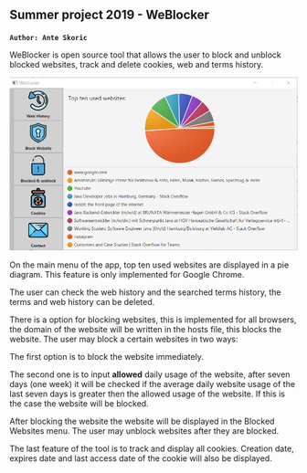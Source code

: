 ## Summer project 2019 - WeBlocker

**`Author: Ante Skoric`**


WeBlocker is open source tool that allows the user to block and unblock blocked websites,
track and delete cookies, web and terms history.

![Screenshot](AppScreenshot.png)


On the main menu of the app, top ten used websites are displayed in a pie diagram.
This feature is only implemented for Google Chrome.

The user can check the web history and the searched terms history, 
the terms and web history can be deleted.

There is a option for blocking websites, this is implemented for all browsers, 
the domain of the website will be written in the hosts file, this blocks the website.
The user may block a certain websites in two ways:

The first option is to block the website immediately.

The second one is to input **allowed** daily usage of the website,
after seven days (one week) it will be checked if the average daily website usage
of the last seven days is greater then the allowed usage of the website.
If this is the case the website will be blocked.
  
After blocking the website the website will be displayed in the Blocked Websites menu.
The user may unblock websites after they are blocked.

The last feature of the tool is to track and display all cookies.
Creation date, expires date and last access date of the cookie will also be displayed.

